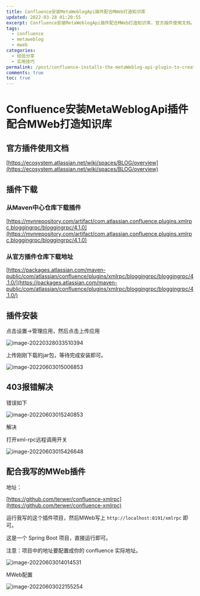 ```yaml
---
title: Confluence安装MetaWeblogApi插件配合MWeb打造知识库
updated: 2022-03-28 01:20:55
excerpt: Confluence安装MetaWeblogApi插件配合MWeb打造知识库，官方插件使用文档。
tags:
  - confluence
  - metaweblog
  - mweb
categories:
  - 经验分享
  - 实用技巧
permalink: /post/confluence-installs-the-metaWeblog-api-plugin-to-create-a-knowledge-base-with-mWeb.html
comments: true
toc: true
---
```

# Confluence安装MetaWeblogApi插件配合MWeb打造知识库

## 官方插件使用文档

[https://ecosystem.atlassian.net/wiki/spaces/BLOG/overview](https://ecosystem.atlassian.net/wiki/spaces/BLOG/overview)

## 插件下载

### 从Maven中心仓库下载插件

[https://mvnrepository.com/artifact/com.atlassian.confluence.plugins.xmlrpc.bloggingrpc/bloggingrpc/4.1.0](https://mvnrepository.com/artifact/com.atlassian.confluence.plugins.xmlrpc.bloggingrpc/bloggingrpc/4.1.0)

### 从官方插件仓库下载地址

[https://packages.atlassian.com/maven-public/com/atlassian/confluence/plugins/xmlrpc/bloggingrpc/bloggingrpc/4.1.0/](https://packages.atlassian.com/maven-public/com/atlassian/confluence/plugins/xmlrpc/bloggingrpc/bloggingrpc/4.1.0/)

## 插件安装

点击设置->管理应用，然后点击上传应用

![image-20220328033510394](https://img1.terwer.space/20220328033541.png)

上传刚刚下载的jar包，等待完成安装即可。

![image-20220603015006853](https://img1.terwer.space/20220603015007.png)

## 403报错解决

错误如下

![image-20220603015240853](https://img1.terwer.space/20220603015241.png)

解决

打开xml-rpc远程调用开关

![image-20220603015426648](https://img1.terwer.space/20220603015426.png)

## 配合我写的MWeb插件

地址：

[https://github.com/terwer/confluence-xmlrpc](https://github.com/terwer/confluence-xmlrpc)

运行我写的这个插件项目，然后MWeb写上 `http://localhost:8191/xmlrpc` 即可。

这是一个 Spring Boot 项目，直接运行即可。

注意：项目中的地址要配置成你的 confluence 实际地址。

![image-20220603014014531](https://img1.terwer.space/20220603014019.png)

MWeb配置

![image-20220603022155254](https://img1.terwer.space/20220603022155.png)
